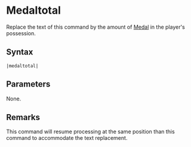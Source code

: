 # Medaltotal

Replace the text of this command by the amount of [Medal](../../../Enums%20and%20IDs/Medal.md) in the player's possession.

## Syntax

````
|medaltotal|
````

## Parameters

None.

## Remarks

This command will resume processing at the same position than this command to accommodate the text replacement.
